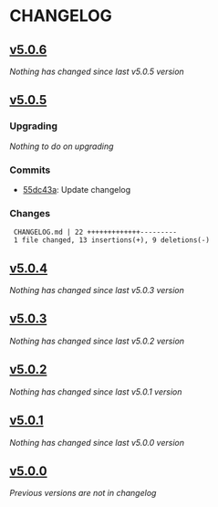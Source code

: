 # CHANGELOG

## [v5.0.6](https://github.com/softspring/mime-translatable/releases/tag/v5.0.6)

*Nothing has changed since last v5.0.5 version*

## [v5.0.5](https://github.com/softspring/mime-translatable/releases/tag/v5.0.5)

### Upgrading

*Nothing to do on upgrading*

### Commits

- [55dc43a](https://github.com/softspring/mime-translatable/commit/55dc43a49e66eb8ab4641164cbab2143da18f195): Update changelog

### Changes

```
 CHANGELOG.md | 22 +++++++++++++---------
 1 file changed, 13 insertions(+), 9 deletions(-)
```

## [v5.0.4](https://github.com/softspring/mime-translatable/releases/tag/v5.0.4)

*Nothing has changed since last v5.0.3 version*

## [v5.0.3](https://github.com/softspring/mime-translatable/releases/tag/v5.0.3)

*Nothing has changed since last v5.0.2 version*

## [v5.0.2](https://github.com/softspring/mime-translatable/releases/tag/v5.0.2)

*Nothing has changed since last v5.0.1 version*

## [v5.0.1](https://github.com/softspring/mime-translatable/releases/tag/v5.0.1)

*Nothing has changed since last v5.0.0 version*

## [v5.0.0](https://github.com/softspring/mime-translatable/releases/tag/v5.0.0)

*Previous versions are not in changelog*
